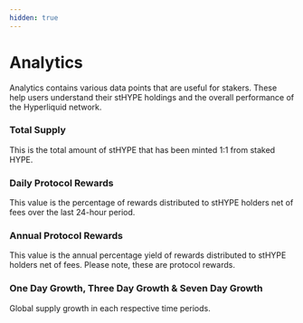 ```yaml
---
hidden: true
---
```


# Analytics

Analytics contains various data points that are useful for stakers. These help users understand their stHYPE holdings and the overall performance of the Hyperliquid network.

### Total Supply

This is the total amount of stHYPE that has been minted 1:1 from staked HYPE.

### Daily Protocol Rewards

This value is the percentage of rewards distributed to stHYPE holders net of fees over the last 24-hour period.

### Annual Protocol Rewards

This value is the annual percentage yield of rewards distributed to stHYPE holders net of fees. Please note, these are protocol rewards.

### One Day Growth, Three Day Growth & Seven Day Growth

Global supply growth in each respective time periods.







